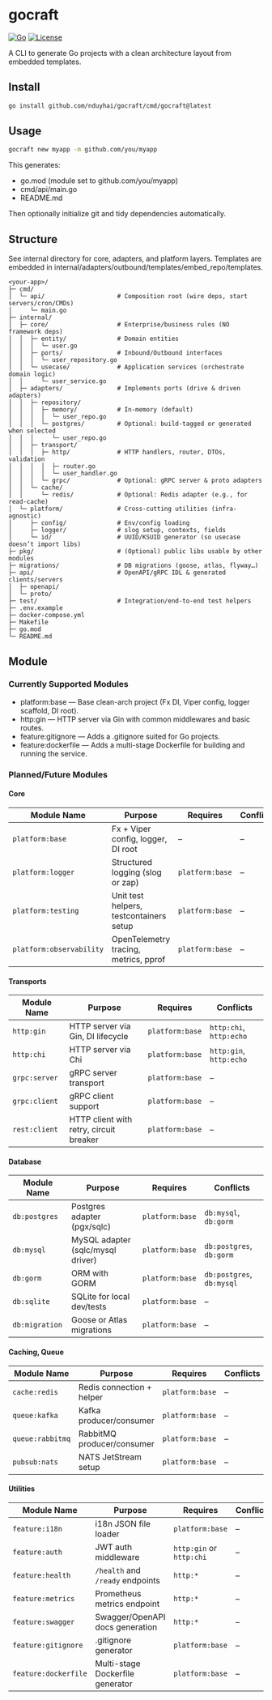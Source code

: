 # gocraft

[![Go](https://img.shields.io/badge/go-1.24+-blue)](https://go.dev/)
[![License](https://img.shields.io/github/license/ynduyhai/go-clean-arch-starter)](LICENSE)

A CLI to generate Go projects with a clean architecture layout from embedded templates.

## Install

```bash
go install github.com/nduyhai/gocraft/cmd/gocraft@latest
```

## Usage

```bash
gocraft new myapp -m github.com/you/myapp
```

This generates:
- go.mod (module set to github.com/you/myapp)
- cmd/api/main.go
- README.md

Then optionally initialize git and tidy dependencies automatically.

## Structure

See internal directory for core, adapters, and platform layers. Templates are embedded in internal/adapters/outbound/templates/embed_repo/templates.


```
<your-app>/
├─ cmd/
│  └─ api/                    # Composition root (wire deps, start servers/cron/CMDs)
│     └─ main.go
├─ internal/
│  ├─ core/                   # Enterprise/business rules (NO framework deps)
│  │  ├─ entity/              # Domain entities
│  │  │  └─ user.go
│  │  ├─ ports/               # Inbound/Outbound interfaces
│  │  │  └─ user_repository.go
│  │  └─ usecase/             # Application services (orchestrate domain logic)
│  │     └─ user_service.go
│  ├─ adapters/               # Implements ports (drive & driven adapters)
│  │  ├─ repository/
│  │  │  ├─ memory/           # In-memory (default)
│  │  │  │  └─ user_repo.go
│  │  │  └─ postgres/         # Optional: build-tagged or generated when selected
│  │  │     └─ user_repo.go
│  │  ├─ transport/
│  │  │  ├─ http/             # HTTP handlers, router, DTOs, validation
│  │  │  │  ├─ router.go
│  │  │  │  └─ user_handler.go
│  │  │  └─ grpc/             # Optional: gRPC server & proto adapters
│  │  └─ cache/
│  │     └─ redis/            # Optional: Redis adapter (e.g., for read-cache)
│  └─ platform/               # Cross-cutting utilities (infra-agnostic)
│     ├─ config/              # Env/config loading
│     ├─ logger/              # slog setup, contexts, fields
│     └─ id/                  # UUID/KSUID generator (so usecase doesn’t import libs)
├─ pkg/                       # (Optional) public libs usable by other modules
├─ migrations/                # DB migrations (goose, atlas, flyway…)
├─ api/                       # OpenAPI/gRPC IDL & generated clients/servers
│  ├─ openapi/
│  └─ proto/
├─ test/                      # Integration/end-to-end test helpers
├─ .env.example
├─ docker-compose.yml
├─ Makefile
├─ go.mod
└─ README.md

```

## Module

### Currently Supported Modules
- platform:base — Base clean-arch project (Fx DI, Viper config, logger scaffold, DI root).
- http:gin — HTTP server via Gin with common middlewares and basic routes.
- feature:gitignore — Adds a .gitignore suited for Go projects.
- feature:dockerfile — Adds a multi-stage Dockerfile for building and running the service.

### Planned/Future Modules

#### Core
| Module Name              | Purpose                                 | Requires        | Conflicts |
| ------------------------ | --------------------------------------- | --------------- | --------- |
| `platform:base`          | Fx + Viper config, logger, DI root      | –               | –         |
| `platform:logger`        | Structured logging (slog or zap)        | `platform:base` | –         |
| `platform:testing`       | Unit test helpers, testcontainers setup | `platform:base` | –         |
| `platform:observability` | OpenTelemetry tracing, metrics, pprof   | `platform:base` | –         |


#### Transports

| Module Name   | Purpose                                 | Requires        | Conflicts               |
| ------------- | --------------------------------------- | --------------- | ----------------------- |
| `http:gin`    | HTTP server via Gin, DI lifecycle       | `platform:base` | `http:chi`, `http:echo` |
| `http:chi`    | HTTP server via Chi                     | `platform:base` | `http:gin`, `http:echo` |
| `grpc:server` | gRPC server transport                   | `platform:base` | –                       |
| `grpc:client` | gRPC client support                     | `platform:base` | –                       |
| `rest:client` | HTTP client with retry, circuit breaker | `platform:base` | –                       |


#### Database

| Module Name    | Purpose                           | Requires        | Conflicts                 |
| -------------- | --------------------------------- | --------------- | ------------------------- |
| `db:postgres`  | Postgres adapter (pgx/sqlc)       | `platform:base` | `db:mysql`, `db:gorm`     |
| `db:mysql`     | MySQL adapter (sqlc/mysql driver) | `platform:base` | `db:postgres`, `db:gorm`  |
| `db:gorm`      | ORM with GORM                     | `platform:base` | `db:postgres`, `db:mysql` |
| `db:sqlite`    | SQLite for local dev/tests        | `platform:base` | –                         |
| `db:migration` | Goose or Atlas migrations         | `platform:base` | –                         |


#### Caching, Queue

| Module Name      | Purpose                    | Requires        | Conflicts |
| ---------------- | -------------------------- | --------------- | --------- |
| `cache:redis`    | Redis connection + helper  | `platform:base` | –         |
| `queue:kafka`    | Kafka producer/consumer    | `platform:base` | –         |
| `queue:rabbitmq` | RabbitMQ producer/consumer | `platform:base` | –         |
| `pubsub:nats`    | NATS JetStream setup       | `platform:base` | –         |


#### Utilities

| Module Name         | Purpose                          | Requires                 | Conflicts |
| ------------------- | -------------------------------- | ------------------------ | --------- |
| `feature:i18n`      | i18n JSON file loader            | `platform:base`          | –         |
| `feature:auth`      | JWT auth middleware              | `http:gin` or `http:chi` | –         |
| `feature:health`    | `/health` and `/ready` endpoints | `http:*`                 | –         |
| `feature:metrics`   | Prometheus metrics endpoint      | `http:*`                 | –         |
| `feature:swagger`   | Swagger/OpenAPI docs generation  | `http:*`                 | –         |
| `feature:gitignore` | .gitignore generator             | `platform:base`          | –         |
| `feature:dockerfile`| Multi-stage Dockerfile generator | `platform:base`          | –         |
